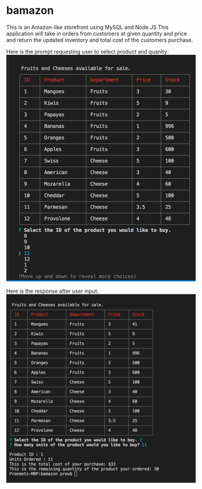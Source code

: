 # bamazon
This is an Amazon-like storefront using  MySQL and Node.JS This application will take in orders from customers at given quantity and price and return the updated inventory and total cost of the customers purchase.

Here is the prompt requesting user to select product and quanity:
![Alt text](/images/PROMPT.jpg)

Here is the response after user input:
![Alt text](/images/RESPONSE.jpg)




